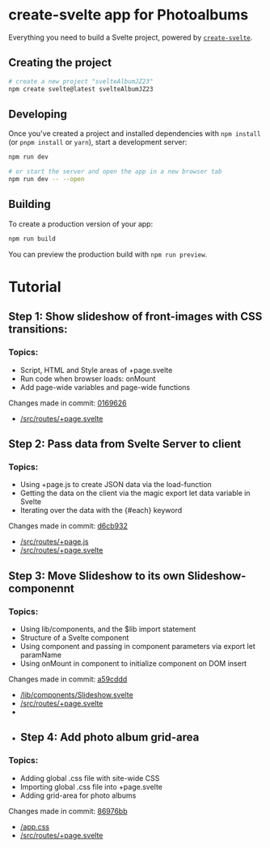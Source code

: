 # create-svelte app for Photoalbums

Everything you need to build a Svelte project, powered by [`create-svelte`](https://github.com/sveltejs/kit/tree/master/packages/create-svelte).

## Creating the project

```bash
# create a new project "svelteAlbumJZ23"
npm create svelte@latest svelteAlbumJZ23
```

## Developing

Once you've created a project and installed dependencies with `npm install` (or `pnpm install` or `yarn`), start a development server:

```bash
npm run dev

# or start the server and open the app in a new browser tab
npm run dev -- --open
```

## Building

To create a production version of your app:

```bash
npm run build
```

You can preview the production build with `npm run preview`.

# Tutorial

## Step 1: Show slideshow of front-images with CSS transitions: 

### Topics:

- Script, HTML and Style areas of +page.svelte
- Run code when browser loads: onMount
- Add page-wide variables and page-wide functions

Changes made in commit: [0169626](https://github.com/joachimhs/svelteAlbumJZ23/commit/0169626072b0d148e6dba679ba15c1ad06b5fb9a)

- [/src/routes/+page.svelte](https://github.com/joachimhs/svelteAlbumJZ23/blob/0169626072b0d148e6dba679ba15c1ad06b5fb9a/src/routes/%2Bpage.svelte)


## Step 2: Pass data from Svelte Server to client

### Topics: 

- Using +page.js to create JSON data via the load-function
- Getting the data on the client via the magic export let data variable in Svelte
- Iterating over the data with the {#each} keyword

Changes made in commit: [d6cb932](https://github.com/joachimhs/svelteAlbumJZ23/commit/d6cb932328d0755b2d9574792e81aa7cdff34757)

- [/src/routes/+page.js](https://github.com/joachimhs/svelteAlbumJZ23/blob/d6cb932328d0755b2d9574792e81aa7cdff34757/src/routes/%2Bpage.js)
- [/src/routes/+page.svelte](https://github.com/joachimhs/svelteAlbumJZ23/blob/d6cb932328d0755b2d9574792e81aa7cdff34757/src/routes/%2Bpage.svelte)

## Step 3: Move Slideshow to its own Slideshow-componennt

### Topics: 

- Using lib/components, and the $lib import statement
- Structure of a Svelte component
- Using component and passing in component parameters via export let paramName
- Using onMount in component to initialize component on DOM insert

Changes made in commit: [a59cddd](https://github.com/joachimhs/svelteAlbumJZ23/commit/a59cdddae242a85987dd6c8b7151d665325f79ad)

- [/lib/components/Slideshow.svelte](https://github.com/joachimhs/svelteAlbumJZ23/blob/a59cdddae242a85987dd6c8b7151d665325f79ad/src/lib/components/Slideshow.svelte)
- [/src/routes/+page.svelte](https://github.com/joachimhs/svelteAlbumJZ23/blob/a59cdddae242a85987dd6c8b7151d665325f79ad/src/routes/%2Bpage.svelte)
- 
- ## Step 4: Add photo album grid-area

### Topics: 

- Adding global .css file with site-wide CSS
- Importing global .css file into +page.svelte
- Adding grid-area for photo albums

Changes made in commit: [86976bb](https://github.com/joachimhs/svelteAlbumJZ23/commit/86976bba7c58a972a1fba8326c615ca26475f67c)

- [/app.css](https://github.com/joachimhs/svelteAlbumJZ23/blob/86976bba7c58a972a1fba8326c615ca26475f67c/src/app.css)
- [/src/routes/+page.svelte](https://github.com/joachimhs/svelteAlbumJZ23/blob/86976bba7c58a972a1fba8326c615ca26475f67c/src/routes/%2Bpage.svelte)